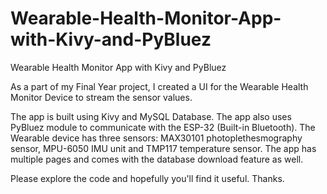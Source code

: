 # Wearable-Health-Monitor-App-with-Kivy-and-PyBluez
Wearable Health Monitor App with Kivy and PyBluez

As a part of my Final Year project, I created a UI
for the Wearable Health Monitor Device to stream
the sensor values.

The app is built using Kivy and MySQL Database.
The app also uses PyBluez module to communicate
with the ESP-32 (Built-in Bluetooth).
The Wearable device has three sensors: MAX30101 photoplethesmography sensor,
MPU-6050 IMU unit and TMP117 temperature sensor.
The app has multiple pages and comes with the database 
download feature as well.

Please explore the code and hopefully you'll find it useful.
Thanks.
